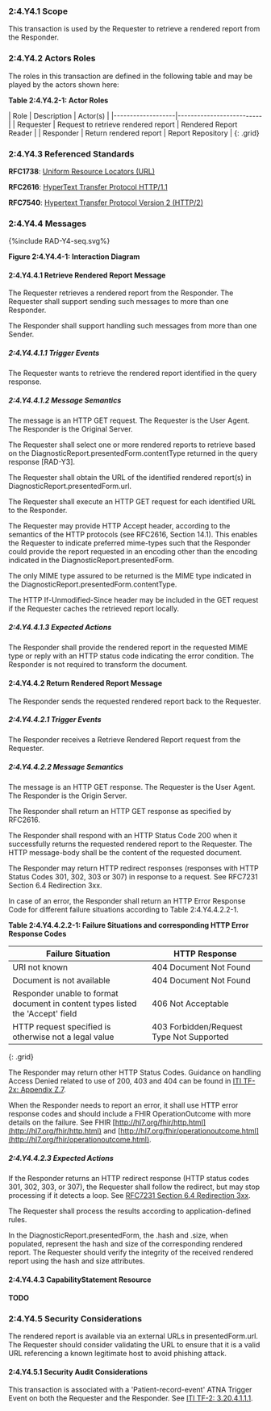 ### 2:4.Y4.1 Scope

This transaction is used by the Requester to retrieve a rendered report from the Responder.

### 2:4.Y4.2 Actors Roles

The roles in this transaction are defined in the following table and may be played by the actors shown here:

**Table 2:4.Y4.2-1: Actor Roles**

| Role      | Description                                   | Actor(s)          |
|-------------------|--------------------------|
| Requester | Request to retrieve rendered report         | Rendered Report Reader    |
| Responder | Return rendered report  | Report Repository |
{: .grid}

### 2:4.Y4.3 Referenced Standards

**RFC1738**: [Uniform Resource Locators (URL)](http://www.ietf.org/rfc/rfc1738.txt)

**RFC2616**: [HyperText Transfer Protocol HTTP/1.1](http://www.ietf.org/rfc/rfc2616.txt)

**RFC7540**: [Hypertext Transfer Protocol Version 2 (HTTP/2)](https://tools.ietf.org/html/rfc7540)

### 2:4.Y4.4 Messages

<div>
{%include RAD-Y4-seq.svg%}
</div>

<div style="clear: left"/>

**Figure 2:4.Y4.4-1: Interaction Diagram**

#### 2:4.Y4.4.1 Retrieve Rendered Report Message

The Requester retrieves a rendered report from the Responder.  The Requester shall support sending such messages to more than one Responder.

The Responder shall support handling such messages from more than one Sender. 

##### 2:4.Y4.4.1.1 Trigger Events

The Requester wants to retrieve the rendered report identified in the query response.

##### 2:4.Y4.4.1.2 Message Semantics

The message is an HTTP GET request. The Requester is the User Agent. The Responder is the Original Server.

The Requester shall select one or more rendered reports to retrieve based on the DiagnosticReport.presentedForm.contentType returned in the query response [RAD-Y3].

The Requester shall obtain the URL of the identified rendered report(s) in DiagnosticReport.presentedForm.url.

The Requester shall execute an HTTP GET request for each identified URL to the Responder.

The Requester may provide HTTP Accept header, according to the semantics of the HTTP protocols (see RFC2616, Section 14.1).  This enables the Requester to indicate preferred mime-types such that the Responder could provide the report requested in an encoding other than the encoding indicated in the DiagnosticReport.presentedForm.

The only MIME type assured to be returned is the MIME type indicated in the DiagnosticReport.presentedForm.contentType.

The HTTP If-Unmodified-Since header may be included in the GET request if the Requester caches the retrieved report locally.

##### 2:4.Y4.4.1.3 Expected Actions

The Responder shall provide the rendered report in the requested MIME type or reply with an HTTP status code indicating the error condition. The Responder is not required to transform the document.

#### 2:4.Y4.4.2 Return Rendered Report Message

The Responder sends the requested rendered report back to the Requester.

##### 2:4.Y4.4.2.1 Trigger Events

The Responder receives a Retrieve Rendered Report request from the Requester.

##### 2:4.Y4.4.2.2 Message Semantics

The message is an HTTP GET response. The Requester is the User Agent. The Responder is the Origin Server.

The Responder shall return an HTTP GET response as specified by RFC2616.

The Responder shall respond with an HTTP Status Code 200 when it successfully returns the requested rendered report to the Requester. The HTTP message-body shall be the content of the requested document.

The Responder may return HTTP redirect responses (responses with HTTP Status Codes 301, 302, 303 or 307) in response to a request. See RFC7231 Section 6.4 Redirection 3xx.

In case of an error, the Responder shall return an HTTP Error Response Code for different failure situations according to Table 2:4.Y4.4.2.2-1.

**Table 2:4.Y4.4.2.2-1: Failure Situations and corresponding HTTP Error Response Codes**

|Failure Situation	| HTTP Response |
|-----------|---------------|
|URI not known	| 404 Document Not Found |
|Document is not available	| 404 Document Not Found |
|Responder unable to format document in content types listed the 'Accept' field	| 406 Not Acceptable |
|HTTP request specified is otherwise not a legal value	| 403 Forbidden/Request Type Not Supported |
{: .grid}

The Responder may return other HTTP Status Codes. Guidance on handling Access Denied related to use of 200, 403 and 404 can be found in [ITI TF-2x: Appendix Z.7](https://profiles.ihe.net/ITI/TF/Volume2/ch-Z.html#z.8-mobile-security-considerations).

When the Responder needs to report an error, it shall use HTTP error response codes and should include a FHIR OperationOutcome with more details on the failure. See FHIR [http://hl7.org/fhir/http.html](http://hl7.org/fhir/http.html) and [http://hl7.org/fhir/operationoutcome.html](http://hl7.org/fhir/operationoutcome.html). 

##### 2:4.Y4.4.2.3 Expected Actions

If the Responder returns an HTTP redirect response (HTTP status codes 301, 302, 303, or 307), the Requester shall follow the redirect, but may stop processing if it detects a loop. See [RFC7231 Section 6.4 Redirection 3xx](https://tools.ietf.org/html/rfc7231#section-6.4).

The Requester shall process the results according to application-defined rules.

In the DiagnosticReport.presentedForm, the .hash and .size, when populated, represent the hash and size of the corresponding rendered report. The Requester should verify the integrity of the received rendered report using the hash and size attributes.

#### 2:4.Y4.4.3 CapabilityStatement Resource

**TODO**

### 2:4.Y4.5 Security Considerations

The rendered report is available via an external URLs in presentedForm.url. The Requester should consider validating the URL to ensure that it is a valid URL referencing a known legitimate host to avoid phishing attack.

#### 2:4.Y4.5.1 Security Audit Considerations

This transaction is associated with a 'Patient-record-event' ATNA Trigger Event on both the Requester and the Responder. See [ITI TF-2: 3.20.4.1.1.1](https://profiles.ihe.net/ITI/TF/Volume2/ITI-20.html#3.20.4.1.1.1).
